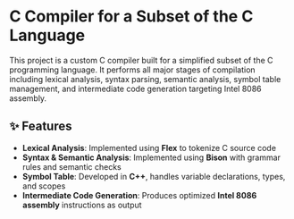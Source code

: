 # C Compiler for a Subset of the C Language

This project is a custom C compiler built for a simplified subset of the C programming language. It performs all major stages of compilation including lexical analysis, syntax parsing, semantic analysis, symbol table management, and intermediate code generation targeting Intel 8086 assembly.

## ✨ Features

- **Lexical Analysis**: Implemented using **Flex** to tokenize C source code
- **Syntax & Semantic Analysis**: Implemented using **Bison** with grammar rules and semantic checks
- **Symbol Table**: Developed in **C++**, handles variable declarations, types, and scopes
- **Intermediate Code Generation**: Produces optimized **Intel 8086 assembly** instructions as output

